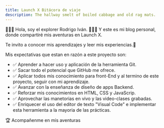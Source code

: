 ```yaml
---
title: Launch X Bitácora de viaje
description: The hallway smelt of boiled cabbage and old rag mats.
---
```


👨🏻‍🚀 Hola, soy el explorer Rodrigo Iván.
👨🏻‍💻 Y este es mi blog personal, donde compartiré mis aventuras en Launch X.

Te invito a conocer mis aprendizajes y leer mis experiencias.🚀



Mis expectativas que estan en razón a este proyecto son:
  - ✅ Aprender a hacer uso y aplicación de la herramienta Git.
  - ✅ Sacar todo el potencial que GitHub me ofrece.
  - ✅ Aplicar todos mis conocimiento para front-End y al termino de este proyecto, seguir con mi aprendizaje.
  - ✅ Avanzar con la enseñanza de diseño de apps Backend.
  - ✅ Reforzar mis conocimientos en HTML, CSS y JavaScrip.
  - ✅ Aprovechar las manetorias en vivo y las video-clases grabadas.
  - ✅ Enriquecer el uso del editor de texto "Visual Code" e implementar esta herramienta a la mayoria de las prácticas.

🏆 Acompañenme en mis aventuras  


